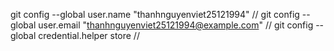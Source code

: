 git config --global user.name "thanhnguyenviet25121994" //
git config --global user.email "thanhnguyenviet25121994@example.com" //
git config --global credential.helper store //
